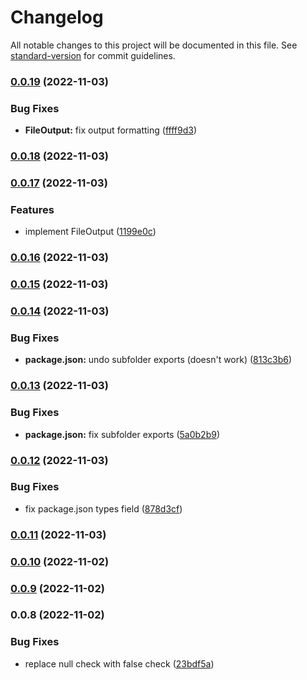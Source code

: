 # Changelog

All notable changes to this project will be documented in this file. See [standard-version](https://github.com/conventional-changelog/standard-version) for commit guidelines.

### [0.0.19](https://github.com/gustavotoyota/unilogr/compare/v0.0.18...v0.0.19) (2022-11-03)


### Bug Fixes

* **FileOutput:** fix output formatting ([ffff9d3](https://github.com/gustavotoyota/unilogr/commit/ffff9d39ab962d5105f38703635aff4bff942fd4))

### [0.0.18](https://github.com/gustavotoyota/unilogr/compare/v0.0.17...v0.0.18) (2022-11-03)

### [0.0.17](https://github.com/gustavotoyota/unilogr/compare/v0.0.16...v0.0.17) (2022-11-03)


### Features

* implement FileOutput ([1199e0c](https://github.com/gustavotoyota/unilogr/commit/1199e0cc98bccf1162f7abf886f592bf995a9314))

### [0.0.16](https://github.com/gustavotoyota/unilogr/compare/v0.0.15...v0.0.16) (2022-11-03)

### [0.0.15](https://github.com/gustavotoyota/unilogr/compare/v0.0.14...v0.0.15) (2022-11-03)

### [0.0.14](https://github.com/gustavotoyota/unilogr/compare/v0.0.13...v0.0.14) (2022-11-03)


### Bug Fixes

* **package.json:** undo subfolder exports (doesn't work) ([813c3b6](https://github.com/gustavotoyota/unilogr/commit/813c3b64b9b400815305a696e6029ffad52bea3d))

### [0.0.13](https://github.com/gustavotoyota/unilogr/compare/v0.0.12...v0.0.13) (2022-11-03)


### Bug Fixes

* **package.json:** fix subfolder exports ([5a0b2b9](https://github.com/gustavotoyota/unilogr/commit/5a0b2b95341bbd75ae2f691a0b20dbd05172d274))

### [0.0.12](https://github.com/gustavotoyota/unilogr/compare/v0.0.11...v0.0.12) (2022-11-03)


### Bug Fixes

* fix package.json types field ([878d3cf](https://github.com/gustavotoyota/unilogr/commit/878d3cf95416856a926ff3d915df39b11f1442f2))

### [0.0.11](https://github.com/gustavotoyota/unilogr/compare/v0.0.10...v0.0.11) (2022-11-03)

### [0.0.10](https://github.com/gustavotoyota/unilogr/compare/v0.0.9...v0.0.10) (2022-11-02)

### [0.0.9](https://github.com/gustavotoyota/unilogr/compare/v0.0.8...v0.0.9) (2022-11-02)

### 0.0.8 (2022-11-02)


### Bug Fixes

* replace null check with false check ([23bdf5a](https://github.com/gustavotoyota/unilogr/commit/23bdf5ad0063cc917a9599bf98f99395e12bea95))

